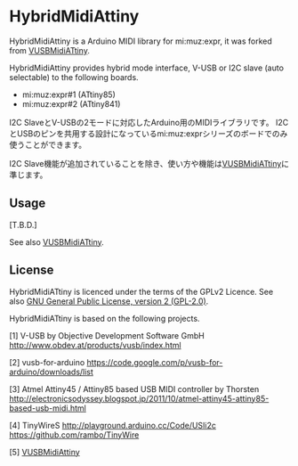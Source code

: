 # HybridMidiAttiny

HybridMidiAttiny is a Arduino MIDI library for mi:muz:expr, it was forked from [VUSBMidiATtiny](../VUSBMidiATtiny).

HybridMidiAttiny provides hybrid mode interface, V-USB or I2C slave (auto selectable) to the following boards.

- mi:muz:expr#1 (ATtiny85)
- mi:muz:expr#2 (ATtiny841)

I2C SlaveとV-USBの2モードに対応したArduino用のMIDIライブラリです。
I2CとUSBのピンを共用する設計になっているmi:muz:exprシリーズのボードでのみ使うことができます。

I2C Slave機能が追加されていることを除き、使い方や機能は[VUSBMidiATtiny](../VUSBMidiATtiny)に準じます。

## Usage

[T.B.D.]

See also [VUSBMidiATtiny](../VUSBMidiATtiny).

## License

HybridMidiATtiny is licenced under the terms of the GPLv2 Licence.
See also [GNU General Public License, version 2 (GPL-2.0)](http://opensource.org/licenses/gpl-2.0.php).

HybridMidiATtiny is based on the following projects.

[1] V-USB by Objective Development Software GmbH
  http://www.obdev.at/products/vusb/index.html

[2] vusb-for-arduino 
  https://code.google.com/p/vusb-for-arduino/downloads/list

[3] Atmel Attiny45 / Attiny85 based USB MIDI controller by Thorsten
  http://electronicsodyssey.blogspot.jp/2011/10/atmel-attiny45-attiny85-based-usb-midi.html

[4] TinyWireS
  http://playground.arduino.cc/Code/USIi2c
  https://github.com/rambo/TinyWire

[5] [VUSBMidiAttiny](../VUSBMidiATtiny)



